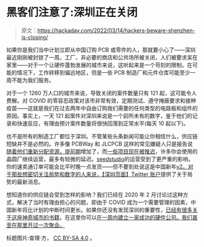 # 黑客们注意了:深圳正在关闭

> 原文：<https://hackaday.com/2022/03/14/hackers-beware-shenzhen-is-closing/>

如果你是我们当中计划立即从中国订购 PCB 或零件的人，那就要小心了——深圳最近刚刚被封锁了一周。工厂、非必要的商店和公共场所被关闭，人们被要求呆在家里——对于一个让硬件蓬勃发展的城市来说，这听起来是一个苛刻的限制。在可能的情况下，工作转移到偏远地区，但是一些 PCB 制造厂和元件仓库可能至少一周不能为我们服务。

对于一个 1260 万人口的城市来说，导致关闭的案件数量只有 121 起，这可能令人费解。对 COVID 的零容忍政策对该市非常有效，定期测试、遵守掩蔽要求和接种疫苗——这就是我们在过去两年中自由订购我们需要的任何类型的电路板和组件的原因。事实上，一天 121 起案件对深圳来说是一个前所未有的数字，鉴于他们的记录和快速反应，有理由预计案件数量将很快回落到正常水平(每天 10 起以下)。

也不是所有的制造工厂都位于深圳。不管某些头条新闻可能让你相信什么，供应链短缺并不是必然的。许多像 PCBWay 和 JLCPCB 这样的常见嫌疑人只是报告说[随着他们重新分配资源，提前期](https://www.pcbway.com/blog/News/Notice_of_Shenzhen_COVID_Epidimic_20220314_f0fed33e.html)增加了，而[一些项目现在被推迟](https://www.cnx-software.com/2022/03/08/covid-19-outbreaks-and-lockdowns-in-shenzhen-and-hong-kong-delay-some-projects/)，许多你会使用的晶圆厂继续运营，最多有轻微的延迟。[seedstudio](https://www.seeedstudio.com/blog/2022/03/14/seeed-2022-service-updates/)的运营受到了更严重的影响，你的速卖通订单可能会比平时晚一点发货——但不要到处说这是中国新年[v2。对于那些想密切关注局势和数字的人来说，](https://hackaday.com/2018/01/03/lunar-new-year-is-coming-shipping-times-may-vary/)[【深圳页面】Twitter 账户](https://twitter.com/ShenzhenPages)提供了关于局势的最新消息。

想知道你的供应链会受到怎样的影响？我们已经在 2020 年 2 月讨论过这种方式，解决了当时有理由担心的问题，即由于 COVID 成为一个需要管理的因素，中国新年将比计划的中断时间更长。如果你还没有发现深圳的重要性，[已经有很多关于这座神奇城市的书籍](https://hackaday.com/2016/02/07/bunnies-guide-to-shenzhen-electronics/)，在这里你可以[在一周内建立一家成功的硬件公司。我们甚至在那里开过一次聚会。](https://hackaday.com/2016/11/30/founding-a-company-in-shenzhen-for-eight-days/)

标题图片:查理·方， [CC BY-SA 4.0](https://commons.wikimedia.org/wiki/File:The_west_panorama_of_Shenzhen2021.jpg) 。
